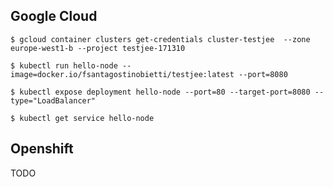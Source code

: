 
Google Cloud
------------

```
$ gcloud container clusters get-credentials cluster-testjee  --zone europe-west1-b --project testjee-171310

$ kubectl run hello-node --image=docker.io/fsantagostinobietti/testjee:latest --port=8080

$ kubectl expose deployment hello-node --port=80 --target-port=8080 --type="LoadBalancer"

$ kubectl get service hello-node
```


Openshift
---------
TODO


